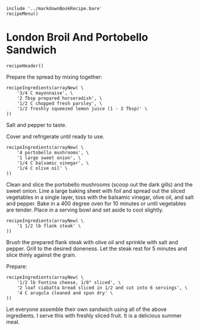 ~~~ markdown-script
include '../markdownBookRecipe.bare'
recipeMenu()
~~~

# London Broil And Portobello Sandwich

~~~ markdown-script
recipeHeader()
~~~

Prepare the spread by mixing together:

~~~ markdown-script
recipeIngredients(arrayNew( \
    '3/4 C mayonnaise', \
    '2 Tbsp prepared horseradish', \
    '1/2 C chopped fresh parsley', \
    '1/2 freshly squeezed lemon juice (1 - 2 Tbsp)' \
))
~~~

Salt and pepper to taste.

Cover and refrigerate until ready to use.

~~~ markdown-script
recipeIngredients(arrayNew( \
    '4 portobello mushrooms', \
    '1 large sweet onion', \
    '1/4 C balsamic vinegar', \
    '1/4 C olive oil' \
))
~~~

Clean and slice the portobello mushrooms (scoop out the dark gills) and the sweet onion. Line a
large baking sheet with foil and spread out the sliced vegetables in a single layer, toss with the
balsamic vinegar, olive oil, and salt and pepper. Bake in a 400 degree oven for 10 minutes or until
vegetables are tender. Place in a serving bowl and set aside to cool slightly.

~~~ markdown-script
recipeIngredients(arrayNew( \
    '1 1/2 lb flank steak' \
))
~~~

Brush the prepared flank steak with olive oil and sprinkle with salt and pepper. Grill to the
desired doneness. Let the steak rest for 5 minutes and slice thinly against the grain.

Prepare:

~~~ markdown-script
recipeIngredients(arrayNew( \
    '1/2 lb Fontina cheese, 1/8" sliced', \
    '2 loaf ciabatta bread sliced in 1/2 and cut into 6 servings', \
    '4 C arugula cleaned and spun dry' \
))
~~~

Let everyone assemble their own sandwich using all of the above ingredients. I serve this with
freshly sliced fruit. It is a delicious summer meal.
